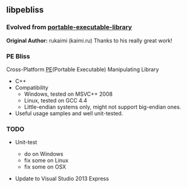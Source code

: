libpebliss
---
### Evolved from [portable-executable-library](https://code.google.com/p/portable-executable-library)
**Original Author:** rukaimi (kaimi.ru)
Thanks to his really great work!

### PE Bliss
Cross-Platform [PE](https://en.wikipedia.org/wiki/Portable_Executable)(Portable Executable) Manipulating Library
* C++
* Compatibility
  * Windows, tested on MSVC++ 2008
  * Linux, tested on GCC 4.4
  * Little-endian systems only, might not support big-endian ones.
* Useful usage samples and well unit-tested.

### TODO

* Unit-test
  * do on Windows
  * fix some on Linux
  * fix some on OSX

* Update to Visual Studio 2013 Express

